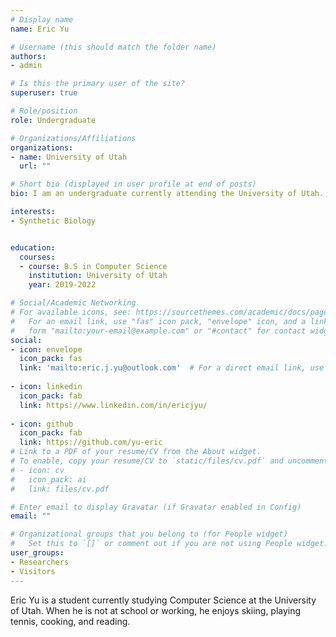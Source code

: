 ```yaml
---
# Display name
name: Eric Yu

# Username (this should match the folder name)
authors:
- admin

# Is this the primary user of the site?
superuser: true

# Role/position
role: Undergraduate

# Organizations/Affiliations
organizations:
- name: University of Utah
  url: ""

# Short bio (displayed in user profile at end of posts)
bio: I am an undergraduate currently attending the University of Utah.

interests:
- Synthetic Biology


education:
  courses:
  - course: B.S in Computer Science
    institution: University of Utah
    year: 2019-2022

# Social/Academic Networking
# For available icons, see: https://sourcethemes.com/academic/docs/page-builder/#icons
#   For an email link, use "fas" icon pack, "envelope" icon, and a link in the
#   form "mailto:your-email@example.com" or "#contact" for contact widget.
social:
- icon: envelope
  icon_pack: fas
  link: 'mailto:eric.j.yu@outlook.com'  # For a direct email link, use "mailto:test@example.org". use #contact to link to contact page.
  
- icon: linkedin
  icon_pack: fab
  link: https://www.linkedin.com/in/ericjyu/
  
- icon: github
  icon_pack: fab
  link: https://github.com/yu-eric
# Link to a PDF of your resume/CV from the About widget.
# To enable, copy your resume/CV to `static/files/cv.pdf` and uncomment the lines below.
# - icon: cv
#   icon_pack: ai
#   link: files/cv.pdf

# Enter email to display Gravatar (if Gravatar enabled in Config)
email: ""

# Organizational groups that you belong to (for People widget)
#   Set this to `[]` or comment out if you are not using People widget.
user_groups:
- Researchers
- Visitors
---
```


Eric Yu is a student currently studying Computer Science at the University of Utah. When he is not at school or working, he enjoys skiing, playing tennis, cooking, and reading.
